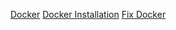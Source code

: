 [Docker](https://docs.docker.com/engine/install/ubuntu/)
[Docker Installation](https://www.digitalocean.com/community/tutorials/how-to-install-and-use-docker-on-ubuntu-20-04)
[Fix Docker](https://www.digitalocean.com/community/questions/how-to-fix-docker-got-permission-denied-while-trying-to-connect-to-the-docker-daemon-socket)
